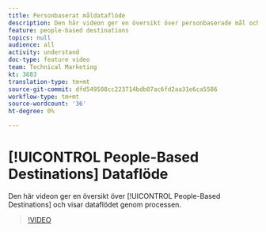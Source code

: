 ```yaml
---
title: Personbaserat måldataflöde
description: Den här videon ger en översikt över personbaserade mål och visar dataflödet genom processen.
feature: people-based destinations
topics: null
audience: all
activity: understand
doc-type: feature video
team: Technical Marketing
kt: 3683
translation-type: tm+mt
source-git-commit: dfd549508cc223714bdb07ac6fd2aa31e6ca5586
workflow-type: tm+mt
source-wordcount: '36'
ht-degree: 0%

---
```



# [!UICONTROL People-Based Destinations] Dataflöde

Den här videon ger en översikt över [!UICONTROL People-Based Destinations] och visar dataflödet genom processen.

>[!VIDEO](https://video.tv.adobe.com/v/28968/?quality=12)
